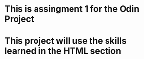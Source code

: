 # This is assingment 1 for the Odin Project
# This project will use the skills learned in the HTML section
